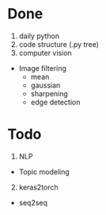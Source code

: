 # Done

1. daily python
2. code structure (.py tree)
3. computer vision
- Image filtering
    - mean
    - gaussian
    - sharpening
    - edge detection

# Todo

1. NLP
- Topic modeling

2. keras2torch
- seq2seq
